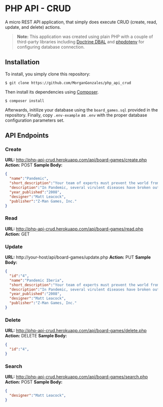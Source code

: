 # PHP API - CRUD

A micro REST API application, that simply does execute CRUD (create, read, update, and delete) actions.
> **Note:** This application was created using plain PHP with a couple of third-party libraries including [Doctrine DBAL](https://www.doctrine-project.org/projects/dbal.html) and [phpdotenv](https://github.com/vlucas/phpdotenv) for configuring database connection.

## Installation
To install, you simply clone this repository:

```shell  
$ git clone https://github.com/MorganGonzales/php_api_crud
```

Then install its dependencies using [Composer](https://getcomposer.org/).

```shell  
$ composer install
```

Afterwards, initilize your database using the `board_games.sql` provided in the repository.
Finally, copy `.env-example` as `.env` with the proper database configuration parameters set.


## API Endpoints
### Create
**URL:** http://php-api-crud.herokuapp.com/api/board-games/create.php
**Action:** POST
**Sample Body:**
```json
{
  "name":"Pandemic",
  "short_description":"Your team of experts must prevent the world from succumbing to a viral pandemic.",
  "description":"In Pandemic, several virulent diseases have broken out simultaneously all over the world! The players are disease-fighting specialists whose mission is to treat disease hotspots while researching cures for each of four plagues before they get out of hand.",
  "year_published":"2008",
  "designer":"Matt Leacock",
  "publisher":"Z-Man Games, Inc."
}
```

### Read
**URL:** http://php-api-crud.herokuapp.com/api/board-games/read.php
**Action:** GET

### Update
**URL:** http://your-host/api/board-games/update.php
**Action:** PUT
**Sample Body:**
```json
{
  "id":"4",
  "name":"Pandemic Iberia",
  "short_description":"Your team of experts must prevent the world from succumbing to a viral pandemic.",
  "description":"In Pandemic, several virulent diseases have broken out simultaneously all over the world! The players are disease-fighting specialists whose mission is to treat disease hotspots while researching cures for each of four plagues before they get out of hand.",
  "year_published":"2008",
  "designer":"Matt Leacock",
  "publisher":"Z-Man Games, Inc."
}
```

### Delete
**URL:** http://php-api-crud.herokuapp.com/api/board-games/delete.php
**Action:** DELETE
**Sample Body:**
```json
{
  "id":"4",
}
```

### Search
**URL:** http://php-api-crud.herokuapp.com/api/board-games/search.php
**Action:** POST
**Sample Body:**
```json
{
  "designer":"Matt Leacock",
}
```
